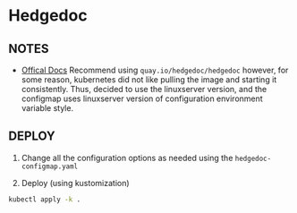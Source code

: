 # Hedgedoc

## NOTES

- [Offical Docs](https://docs.hedgedoc.org/setup/docker/) Recommend using `quay.io/hedgedoc/hedgedoc` however, for some reason, kubernetes did not like pulling the image and starting it consistently. Thus, decided to use the linuxserver version, and the configmap uses linuxserver version of configuration environment variable style.


## DEPLOY

1. Change all the configuration options as needed using the `hedgedoc-configmap.yaml` 

2. Deploy (using kustomization)

```bash
kubectl apply -k .
```

